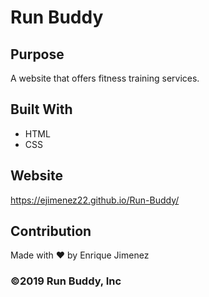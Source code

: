 # Run Buddy

## Purpose
A website that offers fitness training services.

## Built With
* HTML
* CSS

## Website
 https://ejimenez22.github.io/Run-Buddy/

## Contribution
Made with ❤️ by Enrique Jimenez

### ©️2019 Run Buddy, Inc 
